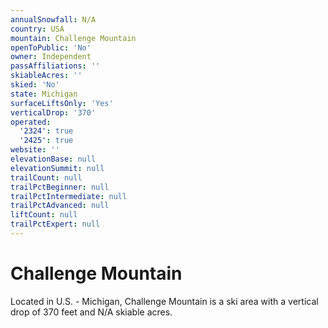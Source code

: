 ```yaml
---
annualSnowfall: N/A
country: USA
mountain: Challenge Mountain
openToPublic: 'No'
owner: Independent
passAffiliations: ''
skiableAcres: ''
skied: 'No'
state: Michigan
surfaceLiftsOnly: 'Yes'
verticalDrop: '370'
operated:
  '2324': true
  '2425': true
website: ''
elevationBase: null
elevationSummit: null
trailCount: null
trailPctBeginner: null
trailPctIntermediate: null
trailPctAdvanced: null
liftCount: null
trailPctExpert: null
---
```



# Challenge Mountain

Located in U.S. - Michigan, Challenge Mountain is a ski area with a vertical drop of 370 feet and N/A skiable acres.
